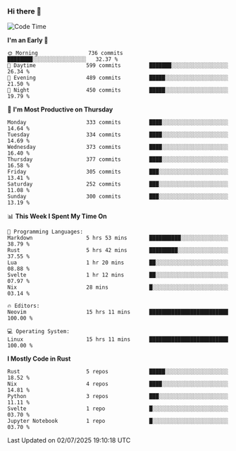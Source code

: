 ### Hi there 👋
<!--START_SECTION:waka-->
![Code Time](http://img.shields.io/badge/Code%20Time-711%20hrs%2014%20mins-blue)

**I'm an Early 🐤** 

```text
🌞 Morning                736 commits         ████████░░░░░░░░░░░░░░░░░   32.37 % 
🌆 Daytime                599 commits         ███████░░░░░░░░░░░░░░░░░░   26.34 % 
🌃 Evening                489 commits         █████░░░░░░░░░░░░░░░░░░░░   21.50 % 
🌙 Night                  450 commits         █████░░░░░░░░░░░░░░░░░░░░   19.79 % 
```
📅 **I'm Most Productive on Thursday** 

```text
Monday                   333 commits         ████░░░░░░░░░░░░░░░░░░░░░   14.64 % 
Tuesday                  334 commits         ████░░░░░░░░░░░░░░░░░░░░░   14.69 % 
Wednesday                373 commits         ████░░░░░░░░░░░░░░░░░░░░░   16.40 % 
Thursday                 377 commits         ████░░░░░░░░░░░░░░░░░░░░░   16.58 % 
Friday                   305 commits         ███░░░░░░░░░░░░░░░░░░░░░░   13.41 % 
Saturday                 252 commits         ███░░░░░░░░░░░░░░░░░░░░░░   11.08 % 
Sunday                   300 commits         ███░░░░░░░░░░░░░░░░░░░░░░   13.19 % 
```


📊 **This Week I Spent My Time On** 

```text
💬 Programming Languages: 
Markdown                 5 hrs 53 mins       ██████████░░░░░░░░░░░░░░░   38.79 % 
Rust                     5 hrs 42 mins       █████████░░░░░░░░░░░░░░░░   37.55 % 
Lua                      1 hr 20 mins        ██░░░░░░░░░░░░░░░░░░░░░░░   08.88 % 
Svelte                   1 hr 12 mins        ██░░░░░░░░░░░░░░░░░░░░░░░   07.97 % 
Nix                      28 mins             █░░░░░░░░░░░░░░░░░░░░░░░░   03.14 % 

🔥 Editors: 
Neovim                   15 hrs 11 mins      █████████████████████████   100.00 % 

💻 Operating System: 
Linux                    15 hrs 11 mins      █████████████████████████   100.00 % 
```

**I Mostly Code in Rust** 

```text
Rust                     5 repos             █████░░░░░░░░░░░░░░░░░░░░   18.52 % 
Nix                      4 repos             ████░░░░░░░░░░░░░░░░░░░░░   14.81 % 
Python                   3 repos             ███░░░░░░░░░░░░░░░░░░░░░░   11.11 % 
Svelte                   1 repo              █░░░░░░░░░░░░░░░░░░░░░░░░   03.70 % 
Jupyter Notebook         1 repo              █░░░░░░░░░░░░░░░░░░░░░░░░   03.70 % 
```




 Last Updated on 02/07/2025 19:10:18 UTC
<!--END_SECTION:waka-->

<!--
**YoganshSharma/YoganshSharma** is a ✨ _special_ ✨ repository because its `README.md` (this file) appears on your GitHub profile.

Here are some ideas to get you started:

- 🔭 I’m currently working on ...
- 🌱 I’m currently learning ...
- 👯 I’m looking to collaborate on ...
- 🤔 I’m looking for help with ...
- 💬 Ask me about ...
- 📫 How to reach me: ...
- 😄 Pronouns: ...
- ⚡ Fun fact: ...
-->
